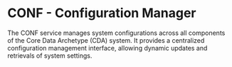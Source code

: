 # CONF - Configuration Manager

The CONF service manages system configurations across all components of the Core Data Archetype (CDA) system. It provides a centralized configuration management interface, allowing dynamic updates and retrievals of system settings.